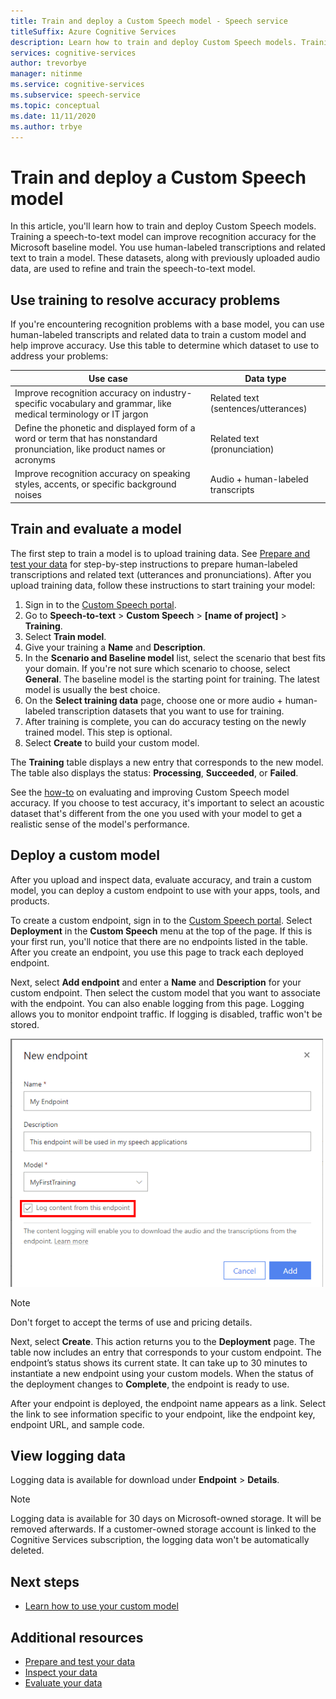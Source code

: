 ```yaml
---
title: Train and deploy a Custom Speech model - Speech service
titleSuffix: Azure Cognitive Services
description: Learn how to train and deploy Custom Speech models. Training a speech-to-text model can improve recognition accuracy for the Microsoft baseline model or a for custom model.
services: cognitive-services
author: trevorbye
manager: nitinme
ms.service: cognitive-services
ms.subservice: speech-service
ms.topic: conceptual
ms.date: 11/11/2020
ms.author: trbye
---
```


# Train and deploy a Custom Speech model

In this article, you'll learn how to train and deploy Custom Speech models. Training a speech-to-text model can improve recognition accuracy for the Microsoft baseline model. You use human-labeled transcriptions and related text to train a model. These datasets, along with previously uploaded audio data, are used to refine and train the speech-to-text model.

## Use training to resolve accuracy problems

If you're encountering recognition problems with a base model, you can use human-labeled transcripts and related data to train a custom model and help improve accuracy. Use this table to determine which dataset to use to address your problems:

| Use case | Data type |
| -------- | --------- |
| Improve recognition accuracy on industry-specific vocabulary and grammar, like medical terminology or IT jargon | Related text (sentences/utterances) |
| Define the phonetic and displayed form of a word or term that has nonstandard pronunciation, like product names or acronyms | Related text (pronunciation) |
| Improve recognition accuracy on speaking styles, accents, or specific background noises | Audio + human-labeled transcripts |

## Train and evaluate a model

The first step to train a model is to upload training data. See [Prepare and test your data](how-to-custom-speech-test-data.md) for step-by-step instructions to prepare human-labeled transcriptions and related text (utterances and pronunciations). After you upload training data, follow these instructions to start training your model:

1. Sign in to the [Custom Speech portal](https://speech.microsoft.com/customspeech).
2. Go to **Speech-to-text** > **Custom Speech** > **[name of project]** > **Training**.
3. Select **Train model**.
4. Give your training a **Name** and **Description**.
5. In the **Scenario and Baseline model** list, select the scenario that best fits your domain. If you're not sure which scenario to choose, select **General**. The baseline model is the starting point for training. The latest model is usually the best choice.
6. On the **Select training data** page, choose one or more audio + human-labeled transcription datasets that you want to use for training.
7. After training is complete, you can do accuracy testing on the newly trained model. This step is optional.
8. Select **Create** to build your custom model.

The **Training** table displays a new entry that corresponds to the new model. The table also displays the status: **Processing**, **Succeeded**, or **Failed**.

See the [how-to](how-to-custom-speech-evaluate-data.md) on evaluating and improving Custom Speech model accuracy. If you choose to test accuracy, it's important to select an acoustic dataset that's different from the one you used with your model to get a realistic sense of the model's performance.

## Deploy a custom model

After you upload and inspect data, evaluate accuracy, and train a custom model, you can deploy a custom endpoint to use with your apps, tools, and products. 

To create a custom endpoint, sign in to the [Custom Speech portal](https://speech.microsoft.com/customspeech). Select **Deployment** in the **Custom Speech** menu at the top of the page. If this is your first run, you'll notice that there are no endpoints listed in the table. After you create an endpoint, you use this page to track each deployed endpoint.

Next, select **Add endpoint** and enter a **Name** and **Description** for your custom endpoint. Then select the custom model that you want to associate with the endpoint.  You can also enable logging from this page. Logging allows you to monitor endpoint traffic. If logging is disabled, traffic won't be stored.

![Screenshot that shows the New endpoint page.](./media/custom-speech/custom-speech-deploy-model.png)

> [!NOTE]
> Don't forget to accept the terms of use and pricing details.

Next, select **Create**. This action returns you to the **Deployment** page. The table now includes an entry that corresponds to your custom endpoint. The endpoint’s status shows its current state. It can take up to 30 minutes to instantiate a new endpoint using your custom models. When the status of the deployment changes to **Complete**, the endpoint is ready to use.

After your endpoint is deployed, the endpoint name appears as a link. Select the link to see information specific to your endpoint, like the endpoint key, endpoint URL, and sample code.

## View logging data

Logging data is available for download under **Endpoint** > **Details**.
> [!NOTE]
>Logging data is available for 30 days on Microsoft-owned storage. It will be removed afterwards. If a customer-owned storage account is linked to the Cognitive Services subscription, the logging data won't be automatically deleted.

## Next steps

* [Learn how to use your custom model](how-to-specify-source-language.md)

## Additional resources

- [Prepare and test your data](how-to-custom-speech-test-data.md)
- [Inspect your data](how-to-custom-speech-inspect-data.md)
- [Evaluate your data](how-to-custom-speech-evaluate-data.md)
